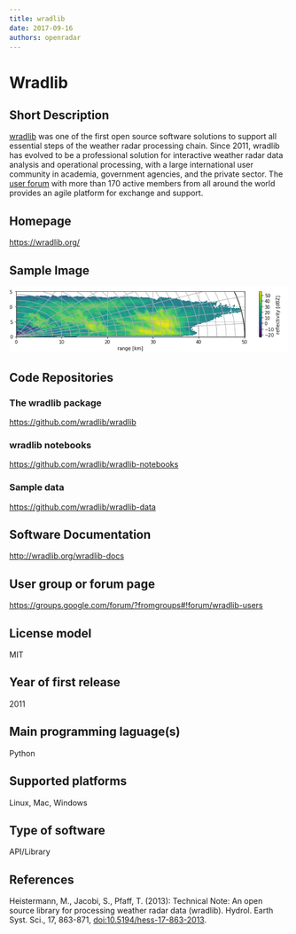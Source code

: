 ```yaml
---
title: wradlib
date: 2017-09-16
authors: openradar
---
```


# Wradlib

## Short Description

[wradlib](https://wradlib.org/) was one of the first open source software solutions to support all essential steps of the weather radar processing chain. Since 2011, wradlib has evolved to be a professional solution for interactive weather radar data analysis and operational processing, with a large international user community in academia, government agencies, and the private sector. The [user forum](https://groups.google.com/forum/?fromgroups#!forum/wradlib-users) with more than 170 active members from all around the world provides an agile platform for exchange and support.

## Homepage

<https://wradlib.org/>

## Sample Image

![wradlib sample image](../images/wradlib_sample.png)

## Code Repositories

### The wradlib package
<https://github.com/wradlib/wradlib>

### wradlib notebooks
<https://github.com/wradlib/wradlib-notebooks>

### Sample data
<https://github.com/wradlib/wradlib-data>

## Software Documentation

<http://wradlib.org/wradlib-docs>

## User group or forum page
<https://groups.google.com/forum/?fromgroups#!forum/wradlib-users>

## License model
MIT

## Year of first release
2011

## Main programming laguage(s)
Python

## Supported platforms
Linux, Mac, Windows

## Type of software
API/Library

## References
Heistermann, M., Jacobi, S., Pfaff, T. (2013): Technical Note: An open source library for processing weather radar data (wradlib). Hydrol. Earth Syst. Sci., 17, 863-871, [doi:10.5194/hess-17-863-2013](https://doi.org/10.5194/hess-17-863-2013).


